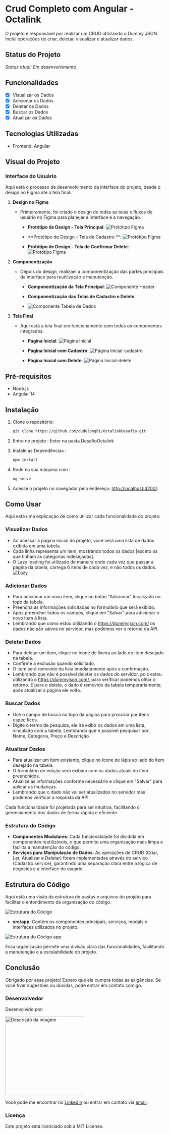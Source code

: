 
# Crud Completo com Angular - Octalink

O projeto é responsável por realizar um CRUD utilizando o Dummy JSON. Inclui operações de criar, deletar, visualizar e atualizar dados.

## Status do Projeto
*Status atual: Em desenvolvimento* 

## Funcionalidades
- [x] Visualizar os Dados
- [x] Adicionar os Dados
- [x] Deletar os Dados
- [x] Buscar os Dados
- [x] Atualizar os Dados

## Tecnologias Utilizadas
- Frontend: Angular

## Visual do Projeto

### Interface do Usuário

Aqui está o processo de desenvolvimento da interface do projeto, desde o design no Figma até a tela final:

1. **Design no Figma**
   - Primeiramente, foi criado o design de todas as telas e fluxos de usuário no Figma para planejar a interface e a navegação.

     - **Protótipo de Design - Tela Principal**:
       ![Protótipo Figma](https://i.ibb.co/ZHyphP7/Octalink-principal.png)
       
     - **Protótipo de Design - Tela de Cadastro **:
       ![Protótipo Figma](https://i.ibb.co/gdBXSSM/modalAdd.png)
       
     - **Protótipo de Design - Tela de Confirmar Delete**:
       ![Protótipo Figma](https://i.ibb.co/v3bb5rR/Frame-1.png)


2. **Componentização**
   - Depois do design, realizaei a componentização das partes principais da interface para reutilização e manutenção.

     - **Componentização da Tela Principal**:
       ![Componente Header](https://i.ibb.co/0hm44Sm/componentiza-o-princial.png)

     - **Componentização das Telas de Cadastro e Delete**:
     - 
       ![Componente Tabela de Dados](https://i.ibb.co/smjLWQN/componentiza-o.png)


3. **Tela Final**
   - Aqui está a tela final em funcionamento com todos os componentes integrados.

     - **Página Inicial**:
       ![Página Inicial](https://i.ibb.co/syT6m4g/tela1.png)
       
     - **Página Inicial com Cadastro**:
       ![Página Inicial-cadastro](https://i.ibb.co/Yp1Hwrq/tela2.png)
       
     - **Página Inicial com Delete**:
       ![Página Inicial-delete](https://i.ibb.co/LYd339p/tela3.png)

## Pré-requisitos
- Node.js
- Angular 14

## Instalação
1. Clone o repositório:
   ```bash
   git clone https://github.com/dudulonghi/OctalinkDesafio.git
   
2. Entre no projeto :
		Entre na pasta DesafioOctalink

3. Instale as Dependências :
	 ```bash
	 npm install
4. Rode na sua máquina com :
	 ```bash
	 ng serve
5. Acesse o projeto no navegador pelo endereço: [http://localhost:4200/](http://localhost:4200/).

## Como Usar

Aqui está uma explicação de como utilizar cada funcionalidade do projeto:

### Visualizar Dados
- Ao acessar a página inicial do projeto, você verá uma lista de dados exibida em uma tabela.
- Cada linha representa um item, mostrando todos os dados [exceto os que tinham as categorias indesejadas].
- O Lazy loading foi utilizado de maneira onde cada vez que passar a página da tabela, carrega 6 itens de cada vez, e não todos os dados.
![Lazy](https://i.ibb.co/C6Ft5Ty/lazy.png)

### Adicionar Dados
- Para adicionar um novo item, clique no botão "Adicionar" localizado no topo da tabela.
- Preencha as informações solicitadas no formulário que será exibido.
- Após preencher todos os campos, clique em "Salvar" para adicionar o novo item à lista.
- Lembrando que como estou utilizando o https://dummyjson.com/ os dados não são salvos no servidor, mas podemos ver o retorno da API. 

### Deletar Dados
- Para deletar um item, clique no ícone de lixeira ao lado do item desejado na tabela.
- Confirme a exclusão quando solicitado.
- O item será removido da lista imediatamente após a confirmação.
- Lembrando que não é possível deletar os dados do servidor, pois estou utilizando o https://dummyjson.com/, para verificar podemos olhar o retorno. E para o delete, o dado é removido da tabela temporariamente, após atualizar a página ele volta.

### Buscar Dados
- Use o campo de busca no topo da página para procurar por itens específicos.
- Digite o termo de pesquisa, ele irá exibir os dados em uma lista, vinculado com a tabela. Lembrando que é possível pesquisar por: Nome, Categoria, Preço e Descrição

### Atualizar Dados
- Para atualizar um item existente, clique no ícone de lápis ao lado do item desejado na tabela.
- O formulário de edição será exibido com os dados atuais do item preenchidos.
- Atualize as informações conforme necessário e clique em "Salvar" para aplicar as mudanças.
- Lembrando que o dado não vai ser atualizados no servidor mas podemos verificar a resposta da API

Cada funcionalidade foi projetada para ser intuitiva, facilitando o gerenciamento dos dados de forma rápida e eficiente.

### Estrutura do Código
- **Componentes Modulares**: Cada funcionalidade foi dividida em componentes reutilizáveis, o que permite uma organização mais limpa e facilita a manutenção do código.
- **Serviços para Manipulação de Dados**: As operações de CRUD (Criar, Ler, Atualizar e Deletar) foram implementadas através do serviço (Cadastro.service), garantindo uma separação clara entre a lógica de negócios e a interface do usuário.
## Estrutura do Código

Aqui está uma visão da estrutura de pastas e arquivos do projeto para facilitar o entendimento da organização do código.

![Estrutura do Código](https://i.ibb.co/MP84mXX/telavs.png)

- **src/app**: Contém os componentes principais, serviços, modals e interfaces utilizados no projeto.

![Estrutura do Código app](https://i.ibb.co/Sx9Kmzx/telaapp.png)

Essa organização permite uma divisão clara das funcionalidades, facilitando a manutenção e a escalabilidade do projeto.
## Conclusão

Obrigado por esse projeto! Espero que ele cumpra todas as exigências. Se você tiver sugestões ou dúvidas, pode entrar em contato comigo.

### Desenvolvedor

Desenvolvido por:

<img src="https://i.ibb.co/vJPjVb7/eu.jpg" alt="Descrição da imagem" width="250"/>

Você pode me encontrar no [LinkedIn](https://www.linkedin.com/in/eduardolonghi/) ou entrar em contato via [email](mailto:contato.eduardolonghi@gmail.com).

### Licença

Este projeto está licenciado sob a MIT License. 


